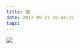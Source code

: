 ```yaml
---
title: 喵
date: 2017-09-21 16:44:21
tags:
---
```


![](https://cloud-pics.oss-cn-shanghai.aliyuncs.com/img/blog/IMG_1489(20191211-150920).JPG)